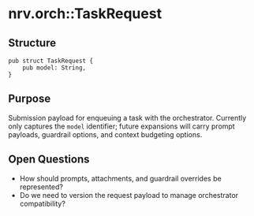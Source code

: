 # nrv.orch::TaskRequest

## Structure
```
pub struct TaskRequest {
    pub model: String,
}
```

## Purpose
Submission payload for enqueuing a task with the orchestrator. Currently only captures the `model`
identifier; future expansions will carry prompt payloads, guardrail options, and context budgeting
options.

## Open Questions
- How should prompts, attachments, and guardrail overrides be represented?
- Do we need to version the request payload to manage orchestrator compatibility?
